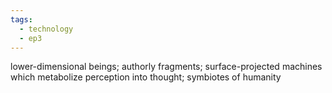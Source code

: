 ```yaml
---
tags:
  - technology
  - ep3
---
```



lower-dimensional beings; authorly fragments; surface-projected machines which metabolize perception into thought; symbiotes of humanity